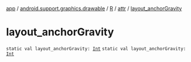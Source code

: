 [app](../../../index.md) / [android.support.graphics.drawable](../../index.md) / [R](../index.md) / [attr](index.md) / [layout_anchorGravity](./layout_anchor-gravity.md)

# layout_anchorGravity

`static val layout_anchorGravity: `[`Int`](https://kotlinlang.org/api/latest/jvm/stdlib/kotlin/-int/index.html)
`static val layout_anchorGravity: `[`Int`](https://kotlinlang.org/api/latest/jvm/stdlib/kotlin/-int/index.html)